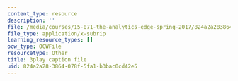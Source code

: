 ```yaml
---
content_type: resource
description: ''
file: /media/courses/15-071-the-analytics-edge-spring-2017/824a2a283864078f5fa1b3bac0cd42e5_8fW7ooZLIuc.srt
file_type: application/x-subrip
learning_resource_types: []
ocw_type: OCWFile
resourcetype: Other
title: 3play caption file
uid: 824a2a28-3864-078f-5fa1-b3bac0cd42e5
---
```

